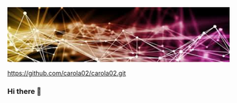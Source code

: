 <div id="header" align="center">
  <img decoding="async" src="https://github.com/carola02/carola02/blob/main/Banner_Carola02.png" width="800"/>
</div>



https://github.com/carola02/carola02.git

### Hi there 👋

<!--
**carola02/carola02** is a ✨ _special_ ✨ repository because its `README.md` (this file) appears on your GitHub profile.

Here are some ideas to get you started:

- 🔭 I’m currently working on ...
- 🌱 I’m currently learning ...
- 👯 I’m looking to collaborate on ...
- 🤔 I’m looking for help with ...
- 💬 Ask me about ...
- 📫 How to reach me: ...
- 😄 Pronouns: ...
- ⚡ Fun fact: ...
-->
